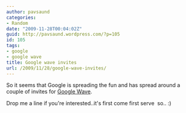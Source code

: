 ```yaml
---
author: pavsaund
categories:
- Random
date: "2009-11-28T00:04:02Z"
guid: http://pavsaund.wordpress.com/?p=105
id: 105
tags:
- google
- google wave
title: Google wave invites
url: /2009/11/28/google-wave-invites/
---
```


So it seems that Google is spreading the fun and has spread around a couple of invites for <a href="https://wave.google.com/wave/" target="_blank">Google Wave</a>.

Drop me a line if you're interested..it's first come first serve  so.. :)